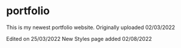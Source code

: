 # portfolio

This is my newest portfolio website. Originally uploaded 02/03/2022

Edited on 25/03/2022
New Styles page added 02/08/2022
